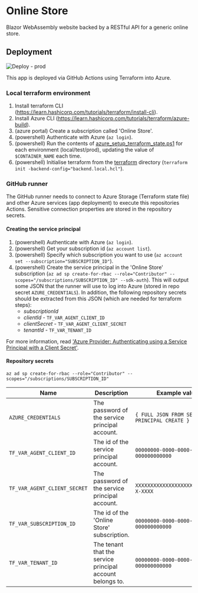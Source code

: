 # Online Store

Blazor WebAssembly website backed by a RESTful API for a generic online store.

## Deployment
![Deploy - prod](https://github.com/benchiverton/OnlineStore/actions/workflows/instance-deploy-prod.yml/badge.svg)

This app is deployed via GitHub Actions using Terraform into Azure.

### Local terraform environment
1. Install terraform CLI (https://learn.hashicorp.com/tutorials/terraform/install-cli).
2. Install Azure CLI (https://learn.hashicorp.com/tutorials/terraform/azure-build).
3. (azure portal) Create a subscription called 'Online Store'.
4. (powershell) Authenticate with Azure (`az login`).
5. (powershell) Run the contents of [azure_setup_terraform_state.ps1](scripts/azure_setup_terraform_state.ps1) for each environment (local/test/prod), updating the value of `$CONTAINER_NAME` each time.
6. (powershell) Initialise terraform from the [terraform](terraform) directory (`terraform init -backend-config="backend.local.hcl"`).

### GitHub runner

The GitHub runner needs to connect to Azure Storage (Terraform state file) and other Azure services (app deployment) to execute this repositories Actions. Sensitive connection properties are stored in the repository secrets.

#### Creating the service principal

1. (powershell) Authenticate with Azure (`az login`).
2. (powershell) Get your subscription id (`az account list`).
3. (powershell) Specify which subscription you want to use (`az account set --subscription="SUBSCRIPTION_ID"`).
4. (powershell) Create the service principal in the 'Online Store' subscription (`az ad sp create-for-rbac --role="Contributor" --scopes="/subscriptions/SUBSCRIPTION_ID" --sdk-auth`). This will output some JSON that the runner will use to log into Azure (stored in repo secret `AZURE_CREDENTIALS`). In addition, the following repository secrets should be extracted from this JSON (which are needed for terraform steps):
   * *subscriptionId*
   * *clientId* - `TF_VAR_AGENT_CLIENT_ID`
   * *clientSecret* - `TF_VAR_AGENT_CLIENT_SECRET`
   * *tenantId* - `TF_VAR_TENANT_ID`

For more information, read ['Azure Provider: Authenticating using a Service Principal with a Client Secret'](https://registry.terraform.io/providers/hashicorp/azurerm/latest/docs/guides/service_principal_client_secret).

#### Repository secrets

`az ad sp create-for-rbac --role="Contributor" --scopes="/subscriptions/SUBSCRIPTION_ID"`

| Name                         | Description                                               | Example value                                 |
| ---------------------------- | --------------------------------------------------------- | --------------------------------------------- |
| `AZURE_CREDENTIALS`          | The password of the service principal account.            | `{ FULL JSON FROM SERVICE PRINCIPAL CREATE }` |
| `TF_VAR_AGENT_CLIENT_ID`     | The id of the service principal account.                  | `00000000-0000-0000-0000-000000000000`        |
| `TF_VAR_AGENT_CLIENT_SECRET` | The password of the service principal account.            | `XXXXXXXXXXXXXXXXXXXXXXXXXXX-X-XXXX`          |
| `TF_VAR_SUBSCRIPTION_ID`     | The id of the 'Online Store' subscription.                | `00000000-0000-0000-0000-000000000000`        |
| `TF_VAR_TENANT_ID`           | The tenant that the service principal account belongs to. | `00000000-0000-0000-0000-000000000000`        |
